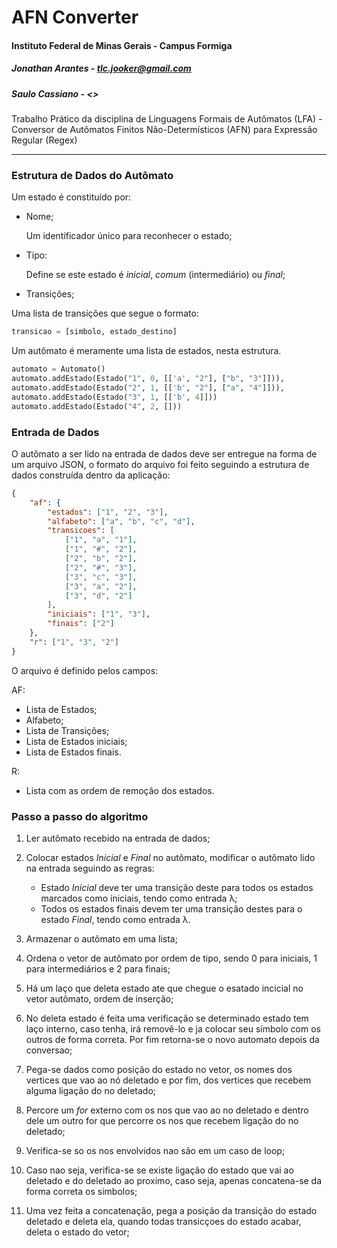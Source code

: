 # AFN Converter

#### Instituto Federal de Minas Gerais - Campus Formiga

##### Jonathan Arantes - <tlc.jooker@gmail.com>
##### Saulo Cassiano - <>

Trabalho Prático da disciplina de Linguagens Formais de Autômatos (LFA) - Conversor de Autômatos Finitos Não-Determísticos (AFN) para Expressão Regular (Regex)

___

### Estrutura de Dados do Autômato

Um estado é constituído por:

- Nome;

    Um identificador único para reconhecer o estado;

- Tipo:

    Define se este estado é _inicial_, _comum_ (intermediário) ou _final_;

- Transições;

Uma lista de transições que segue o formato:

```Python
transicao = [simbolo, estado_destino]
```

Um autômato é meramente uma lista de estados, nesta estrutura.

```Python
automato = Automato()
automato.addEstado(Estado("1", 0, [['a', "2"], ["b", "3"]])),
automato.addEstado(Estado("2", 1, [['b', "2"], ["a", "4"]])),
automato.addEstado(Estado("3", 1, [['b', 4]]))
automato.addEstado(Estado("4", 2, []))
```

### Entrada de Dados

O autômato a ser lido na entrada de dados deve ser entregue na forma de um arquivo JSON, o formato do arquivo foi feito seguindo a estrutura de dados construída dentro da aplicação:

```JSON
{
    "af": {
        "estados": ["1", "2", "3"],
        "alfabeto": ["a", "b", "c", "d"],
        "transicoes": [
            ["1", "a", "1"],
            ["1", "#", "2"],
            ["2", "b", "2"],
            ["2", "#", "3"],
            ["3", "c", "3"],
            ["3", "a", "2"],
            ["3", "d", "2"]
        ],
        "iniciais": ["1", "3"],
        "finais": ["2"]
    },
    "r": ["1", "3", "2"]
}
```

O arquivo é definido pelos campos:

AF:

- Lista de Estados;
- Alfabeto;
- Lista de Transições;
- Lista de Estados iniciais;
- Lista de Estados finais.

R:

- Lista com as ordem de remoção dos estados.

### Passo a passo do algoritmo

1. Ler autômato recebido na entrada de dados;

2. Colocar estados _Inicial_ e _Final_ no autômato, modificar o autômato lido na entrada seguindo as regras:
    - Estado _Inicial_ deve ter uma transição deste para todos os estados marcados como iniciais, tendo como entrada λ;
    - Todos os estados finais devem ter uma transição destes para o estado _Final_, tendo como entrada λ.

3. Armazenar o autômato em uma lista;

4. Ordena o vetor de autômato por ordem de tipo, sendo 0 para iniciais, 1 para intermediários e 2 para finais;

5. Há um laço que deleta estado ate que chegue o esatado incicial no vetor autômato, ordem de inserção;

6. No deleta estado é feita uma verificação se determinado estado tem laço interno, caso tenha, irá removê-lo e ja colocar seu símbolo com os outros de forma correta. Por fim retorna-se o novo automato depois da conversao;

7. Pega-se dados como posição do estado no vetor, os nomes dos vertices que vao ao nó deletado e por fim, dos vertices que recebem alguma ligação do no deletado;

8. Percore um _for_ externo com os nos que vao ao no deletado e dentro dele um outro for que percorre os nos que recebem ligação do no deletado;

9. Verifica-se so os nos envolvidos nao são em um caso de loop;

10. Caso nao seja, verifica-se se existe ligação do estado que vai ao deletado e do deletado ao proximo, caso seja, apenas concatena-se da forma correta os simbolos;

11. Uma vez feita a concatenação, pega a posição da transição do estado deletado e deleta ela, quando todas transicçoes do estado acabar, deleta o estado do vetor;
